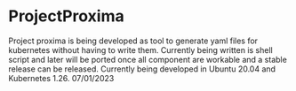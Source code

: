 # ProjectProxima
Project proxima is being developed as tool to generate yaml files for kubernetes without having to write them. Currently being written is shell script and later will be ported once all component are workable and a stable release can be released.
Currently being developed in Ubuntu 20.04 and Kubernetes 1.26.
07/01/2023

